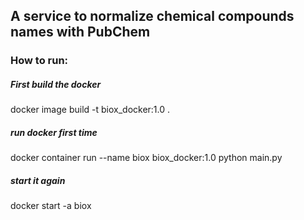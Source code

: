 ## A service to normalize chemical compounds names with PubChem

### How to run:

##### First build the docker
docker image build -t biox_docker:1.0 .

##### run docker first time
docker container run --name biox biox_docker:1.0 python main.py

##### start it again
docker start -a biox


 

